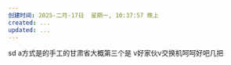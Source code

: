 ```yaml
---
创建时间: 2025-二月-17日  星期一, 10:37:57 晚上
created: ...
updated: ...
---
```

sd a方式是的手工的甘肃省大概第三个是
v好家伙v交换机呵呵好吧几把